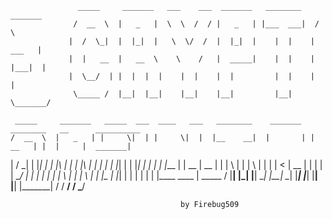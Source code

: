 


                   _____     _______   ___    ___  _______   ________    _______
                  /  __  \  |   _   |  \  \  /  / |   _   | |___  ___|  /       \
                 |  /  \_|  |  |_|  |   \  \/  /  |  |_|  |    |  |    |   ___   |
                 |  |   __  |   __  \    \    /   |  _____|    |  |    |  |___|  |
                 |  \__/  | |  |  |  |    |  |    |  |         |  |    |         |
                  \_____ /  |__|  |__|    |__|    |__|         |__|     \_______/
	
     _____     _______   _____  ___  ____   ___   ________    _______   ________   __      __________
    /  __  \  |   _   | |     \|  | |     \|  |  |__    __|  |       | |   __   | |  |     |  _______|
   |  /  \_|  |  |_|  | |  |\  |  | |  |\  |  |     |  |     |  |_|  | |  |_|   | |  |     |  |___
   |  |   __  |   __  | |  | \    | |  | \    |     |  |     |      <  |   __   | |  |     |       \
   |  \__/  | |  |  | | |  |  \   | |  |  \   |    _|  |__   |  |_|  | |  |  |  | |  |____  \____  |
    \_____ /  |__|  |_| |__|   \__| |__|   \__|   |_______|  |_______| |__|  |__| |_______|     /  /
     __________________________________________________________________________________________/  /
     \___________________________________________________________________________________________/
	
	
	                                      by Firebug509
